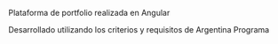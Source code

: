 Plataforma de portfolio realizada en Angular

Desarrollado utilizando los criterios y requisitos de Argentina Programa

